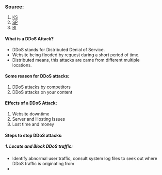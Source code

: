 
### Source:
1. [KS](https://kinsta.com/blog/what-is-a-ddos-attack/#:~:text=You%20can%20then%20use%20the,send%20requests%20to%20your%20site.)
2. [SP](https://www.esecurityplanet.com/networks/how-to-stop-ddos-attacks-tips-for-fighting-ddos-attacks/)
3. [BI](https://builtin.com/software-engineering-perspectives/how-to-stop-a-ddos-attack)

#### What is a DDoS Attack?
* DDoS stands for Distributed Denial of Service.
* Website being flooded by request during a short period of time.
* Distributed means, this attacks are came from different multiple locations.

#### Some reason for DDoS attacks:
1. DDoS attacks by competitors
2. DDoS attacks on your content

#### Effects of a DDoS Attack:
1. Website downtime
2. Server and Hosting Issues
3. Lost time and money

#### Steps to stop DDoS attacks:
##### 1. Locate and Block DDoS traffic:
* Identify abnormal user traffic, consult system log files to seek out where DDoS traffic is originating from
* 